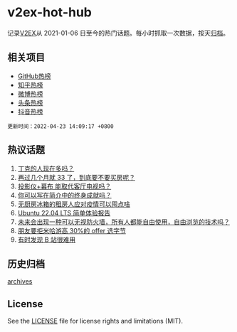 # v2ex-hot-hub

 记录[V2EX](https://www.v2ex.com/)从 2021-01-06 日至今的热门话题。每小时抓取一次数据，按天[归档](archives)。
 
 ## 相关项目

- [GitHub热榜](https://github.com/lonnyzhang423/github-hot-hub)
- [知乎热榜](https://github.com/lonnyzhang423/zhihu-hot-hub)
- [微博热榜](https://github.com/lonnyzhang423/weibo-hot-hub)
- [头条热榜](https://github.com/lonnyzhang423/toutiao-hot-hub)
- [抖音热榜](https://github.com/lonnyzhang423/douyin-hot-hub)


 `更新时间：2022-04-23 14:09:17 +0800`

## 热议话题

1. [丁克的人现在多吗？](https://www.v2ex.com/t/848607)
1. [再过几个月就 33 了，到底要不要买房呢？](https://www.v2ex.com/t/848580)
1. [投影仪+幕布 能取代客厅电视吗？](https://www.v2ex.com/t/848571)
1. [你可以写在简介中的终身成就吗？](https://www.v2ex.com/t/848632)
1. [无厨房冰箱的租房人应对疫情可以囤点啥](https://www.v2ex.com/t/848712)
1. [Ubuntu 22.04 LTS 简单体验报告](https://www.v2ex.com/t/848584)
1. [未来会出现一种可以无视防火墙，所有人都能自由使用，自由浏览的技术吗？](https://www.v2ex.com/t/848719)
1. [朋友要拒米哈游高 30%的 offer 选字节](https://www.v2ex.com/t/848653)
1. [有时发现 B 站很难用](https://www.v2ex.com/t/848715)

## 历史归档

[archives](archives)

## License

See the [LICENSE](LICENSE) file for license rights and limitations (MIT).
